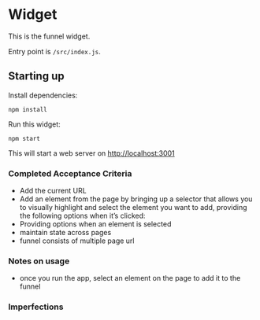 # Widget

This is the funnel widget.

Entry point is `/src/index.js`.

## Starting up

Install dependencies:

    npm install

Run this widget:

    npm start

This will start a web server on [http://localhost:3001](http://localhost:3001)

### Completed Acceptance Criteria
-  Add the current URL
-  Add an element from the page by bringing up a selector that allows you to visually highlight and select the element you want to add, providing the following options when it’s clicked:
-  Providing options when an element is selected
-  maintain state across pages
-  funnel consists of multiple page url


### Notes on usage
- once you run the app, select an element on the page to add it to the funnel 

### Imperfections 